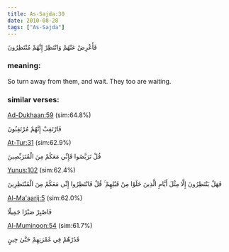 ```yaml
---
title: As-Sajda:30
date: 2010-08-28
tags: ["As-Sajda"]
---
```

فَأَعْرِضْ عَنْهُمْ وَانْتَظِرْ إِنَّهُمْ مُنْتَظِرُونَ
### meaning: 
So turn away from them, and wait. They too are waiting.
### similar verses: 

[Ad-Dukhaan:59](/44/59) (sim:64.8%)

فَارْتَقِبْ إِنَّهُمْ مُرْتَقِبُونَ

[At-Tur:31](/52/31) (sim:62.9%)

قُلْ تَرَبَّصُوا فَإِنِّي مَعَكُمْ مِنَ الْمُتَرَبِّصِينَ

[Yunus:102](/10/102) (sim:62.4%)

فَهَلْ يَنْتَظِرُونَ إِلَّا مِثْلَ أَيَّامِ الَّذِينَ خَلَوْا مِنْ قَبْلِهِمْ ۚ قُلْ فَانْتَظِرُوا إِنِّي مَعَكُمْ مِنَ الْمُنْتَظِرِينَ

[Al-Ma'aarij:5](/70/5) (sim:62.0%)

فَاصْبِرْ صَبْرًا جَمِيلًا

[Al-Muminoon:54](/23/54) (sim:61.7%)

فَذَرْهُمْ فِي غَمْرَتِهِمْ حَتَّىٰ حِينٍ
